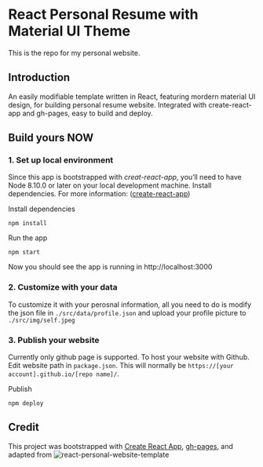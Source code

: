 
# React Personal Resume with Material UI Theme 
This is the repo for my personal website.

## Introduction
An easily modifiable template written in React, featuring mordern material UI design, for building personal resume website. Integrated with create-react-app and gh-pages, easy to build and deploy.
## Build yours NOW

### 1. Set up local environment
Since this app is bootstrapped with *creat-react-app*, you’ll need to have Node 8.10.0 or later on your local development machine. Install dependencies. For more information: ([create-react-app](https://github.com/facebook/create-react-app))

Install dependencies
```
npm install
```

Run the app
```
npm start
```

Now you should see the app is running in http://localhost:3000

### 2. Customize with your data
To customize it with your perosnal information, all you need to do is modify the json file in `./src/data/profile.json` and upload your profile picture to `./src/img/self.jpeg`

### 3. Publish your website
Currently only github page is supported. To host your website with Github.
Edit website path in `package.json`. This will normally be `https://[your account].github.io/[repo name]/`.

Publish
```
npm deploy
```

## Credit
This project was bootstrapped with [Create React App](https://github.com/facebook/create-react-app), [gh-pages](https://github.com/tschaub/gh-pages), and adapted from ![react-personal-website-template](https://github.com/waynezhang1995/react-personal-website-template)
